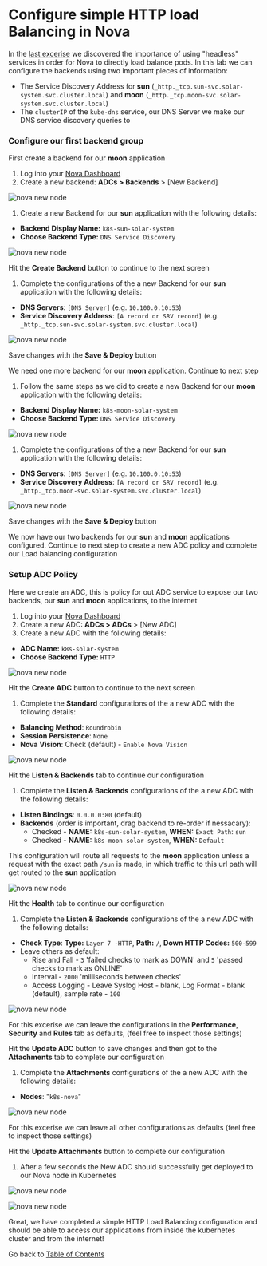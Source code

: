 
# Configure simple HTTP load Balancing in Nova

In the [last excerise](service-discovery-normal-vs-headless-services.md) we
discovered the importance of using "headless" services in order for Nova to
directly load balance pods. In this lab we can configure the backends using two
important pieces of information: 

 * The Service Discovery Address for **sun**
   (`_http._tcp.sun-svc.solar-system.svc.cluster.local`) and **moon**
   (`_http._tcp.moon-svc.solar-system.svc.cluster.local`)
 * The `clusterIP` of the `kube-dns` service, our DNS Server we make our DNS
   service discovery queries to

### Configure our first backend group

First create a backend for our **moon** application

1. Log into your [Nova Dashboard](https://nova.snapt.net/)
1. Create a new backend: **ADCs > Backends** > [New Backend]

  ![nova new node](media/image5.png)

1. Create a new Backend for our **sun** application with the following details:
  * **Backend Display Name:**  `k8s-sun-solar-system`
  * **Choose Backend Type:** `DNS Service Discovery`

  ![nova new node](media/image7.png)

  Hit the **Create Backend** button to continue to the next screen

1. Complete the configurations of the a new Backend for our **sun** application with the following details:
  * **DNS Servers**:  `[DNS Server]` (e.g. `10.100.0.10:53`)
  * **Service Discovery Address**: `[A record or SRV record]` (e.g. `_http._tcp.sun-svc.solar-system.svc.cluster.local`)

  ![nova new node](media/image8.png)

  Save changes with the **Save & Deploy** button

  We need one more backend for our **moon** application. Continue to next step

1. Follow the same steps as we did to create a new Backend for our **moon** application with the following details:
  * **Backend Display Name:**  `k8s-moon-solar-system`
  * **Choose Backend Type:** `DNS Service Discovery`

  ![nova new node](media/image6.png)

1. Complete the configurations of the a new Backend for our **sun** application with the following details:
  * **DNS Servers**:  `[DNS Server]` (e.g. `10.100.0.10:53`)
  * **Service Discovery Address**: `[A record or SRV record]` (e.g. `_http._tcp.moon-svc.solar-system.svc.cluster.local`)

  ![nova new node](media/image19.png)

  Save changes with the **Save & Deploy** button

We now have our two backends for our **sun** and **moon** applications
configured. Continue to next step to create a new ADC policy and complete our
Load balancing configuration

### Setup ADC Policy

Here we create an ADC, this is policy for out ADC service to expose our two
backends, our **sun** and **moon** applications, to the internet

1. Log into your [Nova Dashboard](https://nova.snapt.net/)
1. Create a new ADC: **ADCs > ADCs** > [New ADC]
1. Create a new ADC with the following details:
  * **ADC Name:**  `k8s-solar-system`
  * **Choose Backend Type:** `HTTP`

  ![nova new node](media/image9.png)

  Hit the **Create ADC** button to continue to the next screen

1. Complete the **Standard** configurations of the a new ADC with the following details:
  * **Balancing Method**:  `Roundrobin`
  * **Session Persistence**: `None`
  * **Nova Vision**: Check (default) - `Enable Nova Vision`

  ![nova new node](media/image10.png)

  Hit the **Listen & Backends** tab to continue our configuration

1. Complete the **Listen & Backends** configurations of the a new ADC with the following details:
  * **Listen Bindings**:  `0.0.0.0:80` (default)
  * **Backends** (order is important, drag backend to re-order if nessacary): 
    * Checked - **NAME:** `k8s-sun-solar-system`, **WHEN:** `Exact Path`: `sun` 
    * Checked - **NAME:** `k8s-moon-solar-system`, **WHEN:** `Default` 

  This configuration will route all requests to the **moon** application unless
  a request with the exact path `/sun` is made, in which traffic to this url
  path will get routed to the **sun** application 

  ![nova new node](media/image11.png)

  Hit the **Health** tab to continue our configuration

1. Complete the **Listen & Backends** configurations of the a new ADC with the following details:
  * **Check Type**: **Type:** `Layer 7 -HTTP`, **Path:** `/`, **Down HTTP Codes:** `500-599`
  * Leave others as default: 
    * Rise and Fall - `3` 'failed checks to mark as DOWN' and `5` 'passed checks to mark as ONLINE'
    * Interval - `2000` 'milliseconds between checks'
    * Access Logging - Leave Syslog Host - blank, Log Format - blank (default), sample rate - `100`

  ![nova new node](media/image12.png)

  For this excerise we can leave the configurations in the **Performance**, **Security** and **Rules** tab as defaults,
  (feel free to inspect those settings)

  Hit the **Update ADC** button to save changes and then got to the
  **Attachments** tab to complete our configuration

1. Complete the **Attachments** configurations of the a new ADC with the following details:
  * **Nodes**: "`k8s-nova`" 

  ![nova new node](media/image13.png)

  For this excerise we can leave all other configurations as defaults (feel free to inspect those settings)

  Hit the **Update Attachments** button to complete our configuration

1. After a few seconds the New ADC should successfully get deployed to our Nova node in Kubernetes

  ![nova new node](media/image14.png)

  ![nova new node](media/image12.png)

Great, we have completed a simple HTTP Load Balancing configuration and should
be able to access our applications from inside the kubernetes cluster and from
the internet!

Go back to [Table of Contents](../../README.md)